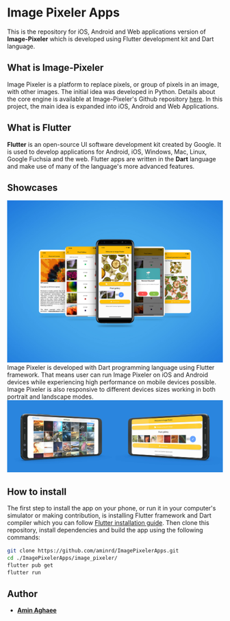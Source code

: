 # Image Pixeler Apps
This is the repository for iOS, Android and Web applications version of **Image-Pixeler** which is developed using Flutter development kit and Dart language.

## What is Image-Pixeler
Image Pixeler is a platform to replace pixels, or group of pixels in an image, with other images. The initial idea was developed in Python. Details about the core engine is available at Image-Pixeler's Github repository [here](https://github.com/aminrd/Image-Pixeler/). In this project, the main idea is expanded into iOS, Android and Web Applications.

## What is Flutter
**Flutter** is an open-source UI software development kit created by Google. It is used to develop applications for Android, iOS, Windows, Mac, Linux, Google Fuchsia and the web. Flutter apps are written in the **Dart** language and make use of many of the language's more advanced features.

## Showcases
![Showcases](./images/Showcase.jpg "Image Pixeler showcaes")
Image Pixeler is developed with Dart programming language using Flutter framework. That means user can run Image Pixeler on iOS and Android devices while experiencing high performance on mobile devices possible. Image Pixeler is also responsive to different devices sizes working in both portrait and landscape modes.
![Android landscape responsive](./images/Portrait.jpg "Image Pixeler Android Landscape")

## How to install
The first step to install the app on your phone, or run it in your computer's simulator or making contribution, is installing Flutter framework and Dart compiler which you can follow [Flutter installation guide](https://flutter.dev/docs/get-started/install). Then clone this repository, install dependencies and build the app using the following commands:

```bash
git clone https://github.com/aminrd/ImagePixelerApps.git
cd ./ImagePixelerApps/image_pixeler/
flutter pub get
flutter run
```

## Author
* [**Amin Aghaee**](https://github.com/aminrd/)
